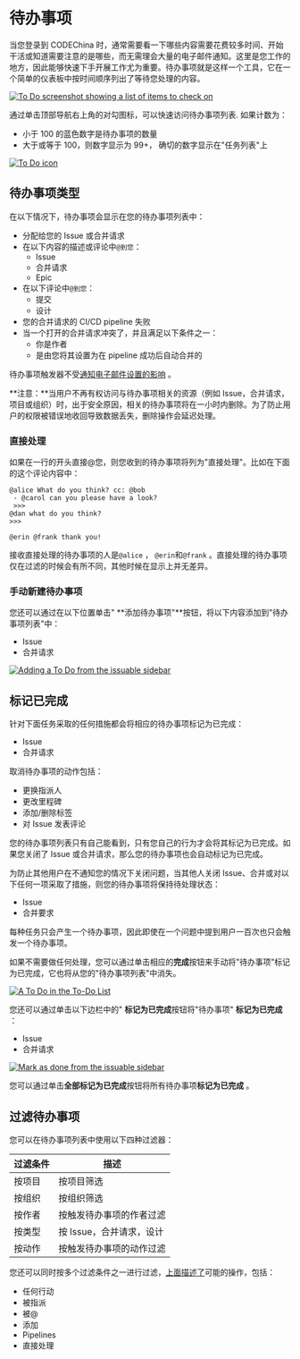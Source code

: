 # 待办事项[](#待办事项 "Permalink")

当您登录到 CODEChina 时，通常需要看一下哪些内容需要花费较多时间、开始干活或知道需要注意的是哪些，而无需理会大量的电子邮件通知。这里是您工作的地方，因此能够快速下手开展工作尤为重要。待办事项就是这样一个工具，它在一个简单的仪表板中按时间顺序列出了等待您处理的内容。

[![To Do screenshot showing a list of items to check on](/../../docs/img/todos_index.png)](img/todos_index.png)

通过单击顶部导航右上角的对勾图标，可以快速访问待办事项列表. 如果计数为：

*   小于 100 的蓝色数字是待办事项的数量
*   大于或等于 100，则数字显示为 99+， 确切的数字显示在"任务列表"上

[![To Do icon](/../../docs/img/todos_icon.png)](img/todos_icon.png)

## 待办事项类型[](#what-triggers-a-to-do "Permalink")

在以下情况下，待办事项会显示在您的待办事项列表中：

*   分配给您的 Issue 或合并请求
*   在以下内容的描述或评论中`@到您`：
    *   Issue
    *   合并请求 
    *   Epic
*   在以下评论中`@到您`：
    *   提交
    *   设计
*   您的合并请求的 CI/CD pipeline 失败
*   当一个打开的合并请求冲突了，并且满足以下条件之一：
    *   你是作者
    *   是由您将其设置为在 pipeline 成功后自动合并的

待办事项触发器不受[通知电子邮件设置的影响](/account/email-notify) 。

**注意：**当用户不再有权访问与待办事项相关的资源（例如 Issue，合并请求，项目或组织）时，出于安全原因，相关的待办事项将在一小时内删除。为了防止用户的权限被错误地收回导致数据丢失，删除操作会延迟处理。

### 直接处理[](#directly-addressing-a-to-do "Permalink")

如果在一行的开头直接@您，则您收到的待办事项将列为"直接处理"。比如在下面的这个评论内容中：

```
@alice What do you think? cc: @bob
 - @carol can you please have a look?
 >>>
@dan what do you think?
>>>

@erin @frank thank you!
```

接收直接处理的待办事项的人是`@alice` ， `@erin`和`@frank` 。直接处理的待办事项仅在过滤的时候会有所不同，其他时候在显示上并无差异。

### 手动新建待办事项[](#manually-creating-a-to-do "Permalink")

您还可以通过在以下位置单击" **添加待办事项"**按钮，将以下内容添加到"待办事项列表"中：

*   Issue
*   合并请求

[![Adding a To Do from the issuable sidebar](/../../docs/img/todos_add_todo_sidebar.png)](img/todos_add_todo_sidebar.png)

## 标记已完成[](#marking-a-to-do-as-done "Permalink")

针对下面任务采取的任何措施都会将相应的待办事项标记为已完成：

*   Issue
*   合并请求

取消待办事项的动作包括：

*   更换指派人
*   更改里程碑
*   添加/删除标签
*   对 Issue 发表评论

您的待办事项列表只有自己能看到，只有您自己的行为才会将其标记为已完成。如果您关闭了 Issue 或合并请求，那么您的待办事项也会自动标记为已完成。

为防止其他用户在不通知您的情况下关闭问题，当其他人关闭 Issue、合并或对以下任何一项采取了措施，则您的待办事项将保持待处理状态：

*   Issue
*   合并要求

每种任务只会产生一个待办事项，因此即使在一个问题中提到用户一百次也只会触发一个待办事项。

如果不需要做任何处理，您可以通过单击相应的**完成**按钮来手动将"待办事项"标记为已完成，它也将从您的"待办事项列表"中消失。

[![A To Do in the To-Do List](/../../docs/img/todos_todo_list_item.png)](img/todos_todo_list_item.png)

您还可以通过单击以下边栏中的" **标记为已完成**按钮将"待办事项" **标记为已完成** ：

*   Issue
*   合并请求

[![Mark as done from the issuable sidebar](/../../docs/img/todos_mark_done_sidebar.png)](img/todos_mark_done_sidebar.png)

您可以通过单击**全部标记为已完成**按钮将所有待办事项**标记为已完成** 。

## 过滤待办事项[](#filtering-your-to-do-list "Permalink")

您可以在待办事项列表中使用以下四种过滤器：

| 过滤条件 | 描述 |
| --- | --- |
| 按项目 | 按项目筛选 |
| 按组织 | 按组织筛选 |
| 按作者 | 按触发待办事项的作者过滤 |
| 按类型 | 按 Issue，合并请求，设计 |
| 按动作 | 按触发待办事项的动作过滤 |

您还可以同时按多个过滤条件之一进行过滤，[上面描述了](#what-triggers-a-to-do)可能的操作，包括：

*   任何行动
*   被指派
*   被@
*   添加
*   Pipelines
*   直接处理